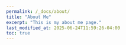 ```yaml
---
permalink: /_docs/about/
title: "About Me"
excerpt: "This is my about me page."
last_modified_at: 2025-06-24T11:59:26-04:00
toc: true
---
```

